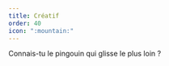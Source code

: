 ```yaml
---
title: Créatif
order: 40
icon: ":mountain:"
---
```


Connais-tu le pingouin qui glisse le plus loin ?